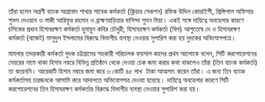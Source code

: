 তাঁরা হলেন অগ্রণী ব্যাংক আগ্রাবাদ শাখার সাবেক কর্মকর্তা (ক্লিয়ার সেকশন) রফিক উদ্দিন কোরাইশী, প্রিন্সিপাল অফিসার শুভম দেওয়ান ও গাজী আরিফুর রহমান ও ব্রাহ্মণবাড়িয়ার বাসিন্দা সুমন মিয়া। একই সঙ্গে দায়িত্বে অবহেলার কারণে চসিকের প্রধান হিসাবরক্ষণ কর্মকর্তা হুমায়ুন কবির চৌধুরী, হিসাবরক্ষণ কর্মকর্তা (বিল) আশুতোষ দে ও হিসাবরক্ষণ কর্মকর্তা (বাজেট) মাসুদুল ইসলামের বিরুদ্ধে বিভাগীয় ব্যবস্থা নেওয়ার সুপারিশ করা হয় দুদকের অভিযোগপত্রে।

মামলার তদন্তকারী কর্মকর্তা দুদক চট্টগ্রামের সহকারী পরিচালক ফয়সাল কাদের প্রথম আলোকে বলেন, সিটি করপোরেশনের মেয়রের নামে থাকা হিসাব নম্বরে বিভিন্ন প্রতিষ্ঠান থেকে দেওয়া চেক জমা করার কথা থাকলেও তাঁরা (তিন ব্যাংক কর্মকর্তা) তা করেননি। আরেকটি হিসাব নম্বরে জমা করে ৩ কোটি ৪৫ লাখ  টাকা আত্মসাৎ করেন তাঁরা। এ জন্য তিন ব্যাংক কর্মকর্তাসহ চারজনকে আসামি করে আদালতে অভিযোগপত্র দেওয়া হয়েছে। দায়িত্বে অবহেলার কারণে সিটি করপোরেশনের তিন হিসাবরক্ষণ কর্মকর্তার বিরুদ্ধে বিভাগীয় ব্যবস্থা নেওয়ার সুপারিশ করা হয়।
